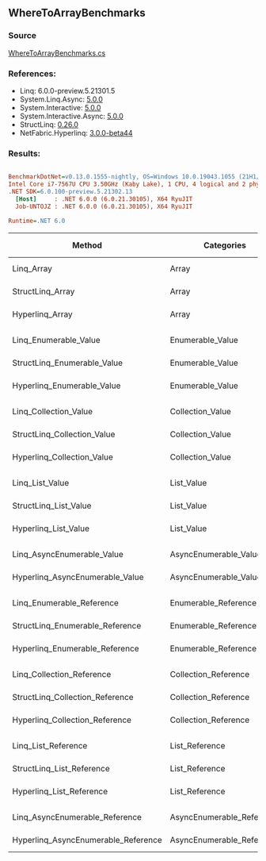﻿## WhereToArrayBenchmarks

### Source
[WhereToArrayBenchmarks.cs](../NetFabric.Hyperlinq.Benchmarks/Benchmarks/WhereToArrayBenchmarks.cs)

### References:
- Linq: 6.0.0-preview.5.21301.5
- System.Linq.Async: [5.0.0](https://www.nuget.org/packages/System.Linq.Async/5.0.0)
- System.Interactive: [5.0.0](https://www.nuget.org/packages/System.Interactive/5.0.0)
- System.Interactive.Async: [5.0.0](https://www.nuget.org/packages/System.Interactive.Async/5.0.0)
- StructLinq: [0.26.0](https://www.nuget.org/packages/StructLinq/0.26.0)
- NetFabric.Hyperlinq: [3.0.0-beta44](https://www.nuget.org/packages/NetFabric.Hyperlinq/3.0.0-beta44)

### Results:
``` ini

BenchmarkDotNet=v0.13.0.1555-nightly, OS=Windows 10.0.19043.1055 (21H1/May2021Update)
Intel Core i7-7567U CPU 3.50GHz (Kaby Lake), 1 CPU, 4 logical and 2 physical cores
.NET SDK=6.0.100-preview.5.21302.13
  [Host]     : .NET 6.0.0 (6.0.21.30105), X64 RyuJIT
  Job-UNTOJZ : .NET 6.0.0 (6.0.21.30105), X64 RyuJIT

Runtime=.NET 6.0  

```
|                              Method |                Categories | Count |       Mean |    Error |   StdDev |     Median | Ratio | RatioSD |  Gen 0 | Gen 1 | Gen 2 | Allocated |
|------------------------------------ |-------------------------- |------ |-----------:|---------:|---------:|-----------:|------:|--------:|-------:|------:|------:|----------:|
|                          Linq_Array |                     Array |   100 |   424.1 ns |  8.54 ns | 16.45 ns |   415.1 ns |  1.00 |    0.00 | 0.3519 |     - |     - |     736 B |
|                    StructLinq_Array |                     Array |   100 |   410.3 ns |  7.67 ns | 13.23 ns |   403.1 ns |  0.97 |    0.02 | 0.1144 |     - |     - |     240 B |
|                     Hyperlinq_Array |                     Array |   100 |   513.2 ns |  5.71 ns |  5.06 ns |   512.0 ns |  1.16 |    0.05 | 0.1144 |     - |     - |     240 B |
|                                     |                           |       |            |          |          |            |       |         |        |       |       |           |
|               Linq_Enumerable_Value |          Enumerable_Value |   100 | 1,389.3 ns |  8.52 ns |  7.55 ns | 1,387.9 ns |  1.00 |    0.00 | 0.3700 |     - |     - |     776 B |
|         StructLinq_Enumerable_Value |          Enumerable_Value |   100 | 1,179.6 ns |  6.07 ns |  5.68 ns | 1,179.8 ns |  0.85 |    0.01 | 0.1297 |     - |     - |     272 B |
|          Hyperlinq_Enumerable_Value |          Enumerable_Value |   100 |   545.9 ns |  5.84 ns |  5.47 ns |   545.0 ns |  0.39 |    0.00 | 0.1144 |     - |     - |     240 B |
|                                     |                           |       |            |          |          |            |       |         |        |       |       |           |
|               Linq_Collection_Value |          Collection_Value |   100 | 1,300.4 ns |  8.52 ns |  7.97 ns | 1,300.4 ns |  1.00 |    0.00 | 0.3700 |     - |     - |     776 B |
|         StructLinq_Collection_Value |          Collection_Value |   100 | 1,185.6 ns |  5.33 ns |  4.72 ns | 1,186.7 ns |  0.91 |    0.01 | 0.1297 |     - |     - |     272 B |
|          Hyperlinq_Collection_Value |          Collection_Value |   100 |   522.6 ns |  2.02 ns |  1.69 ns |   522.5 ns |  0.40 |    0.00 | 0.1144 |     - |     - |     240 B |
|                                     |                           |       |            |          |          |            |       |         |        |       |       |           |
|                     Linq_List_Value |                List_Value |   100 | 1,355.6 ns | 25.15 ns | 27.96 ns | 1,367.7 ns |  1.00 |    0.00 | 0.3700 |     - |     - |     776 B |
|               StructLinq_List_Value |                List_Value |   100 |   812.9 ns |  3.54 ns |  3.14 ns |   813.1 ns |  0.60 |    0.01 | 0.1144 |     - |     - |     240 B |
|                Hyperlinq_List_Value |                List_Value |   100 | 1,370.0 ns |  8.07 ns |  7.15 ns | 1,366.5 ns |  1.02 |    0.02 | 0.1297 |     - |     - |     272 B |
|                                     |                           |       |            |          |          |            |       |         |        |       |       |           |
|          Linq_AsyncEnumerable_Value |     AsyncEnumerable_Value |   100 | 5,086.6 ns | 49.27 ns | 43.68 ns | 5,070.8 ns |  1.00 |    0.00 | 0.4501 |     - |     - |     952 B |
|     Hyperlinq_AsyncEnumerable_Value |     AsyncEnumerable_Value |   100 | 2,883.8 ns | 10.40 ns |  9.22 ns | 2,883.1 ns |  0.57 |    0.01 | 0.3357 |     - |     - |     720 B |
|                                     |                           |       |            |          |          |            |       |         |        |       |       |           |
|           Linq_Enumerable_Reference |      Enumerable_Reference |   100 | 1,282.7 ns |  4.93 ns |  4.37 ns | 1,282.7 ns |  1.00 |    0.00 | 0.3700 |     - |     - |     776 B |
|     StructLinq_Enumerable_Reference |      Enumerable_Reference |   100 | 1,192.7 ns |  8.80 ns |  7.80 ns | 1,191.1 ns |  0.93 |    0.01 | 0.1297 |     - |     - |     272 B |
|      Hyperlinq_Enumerable_Reference |      Enumerable_Reference |   100 | 1,327.2 ns | 20.85 ns | 19.50 ns | 1,329.5 ns |  1.03 |    0.02 | 0.1297 |     - |     - |     272 B |
|                                     |                           |       |            |          |          |            |       |         |        |       |       |           |
|           Linq_Collection_Reference |      Collection_Reference |   100 | 1,355.8 ns |  7.95 ns |  7.43 ns | 1,354.1 ns |  1.00 |    0.00 | 0.3700 |     - |     - |     776 B |
|     StructLinq_Collection_Reference |      Collection_Reference |   100 | 1,190.5 ns |  9.14 ns |  7.13 ns | 1,188.1 ns |  0.88 |    0.01 | 0.1297 |     - |     - |     272 B |
|      Hyperlinq_Collection_Reference |      Collection_Reference |   100 | 1,324.2 ns | 22.65 ns | 21.19 ns | 1,331.9 ns |  0.98 |    0.02 | 0.1297 |     - |     - |     272 B |
|                                     |                           |       |            |          |          |            |       |         |        |       |       |           |
|                 Linq_List_Reference |            List_Reference |   100 | 1,283.1 ns |  7.13 ns |  6.32 ns | 1,281.3 ns |  1.00 |    0.00 | 0.3700 |     - |     - |     776 B |
|           StructLinq_List_Reference |            List_Reference |   100 | 1,226.3 ns | 10.26 ns |  9.60 ns | 1,225.4 ns |  0.96 |    0.01 | 0.1297 |     - |     - |     272 B |
|            Hyperlinq_List_Reference |            List_Reference |   100 | 1,343.9 ns |  7.08 ns |  6.28 ns | 1,344.4 ns |  1.05 |    0.01 | 0.1297 |     - |     - |     272 B |
|                                     |                           |       |            |          |          |            |       |         |        |       |       |           |
|      Linq_AsyncEnumerable_Reference | AsyncEnumerable_Reference |   100 | 5,045.7 ns | 22.45 ns | 17.53 ns | 5,052.5 ns |  1.00 |    0.00 | 0.4501 |     - |     - |     952 B |
| Hyperlinq_AsyncEnumerable_Reference | AsyncEnumerable_Reference |   100 | 3,620.7 ns | 12.19 ns | 11.40 ns | 3,622.7 ns |  0.72 |    0.00 | 0.3548 |     - |     - |     752 B |
